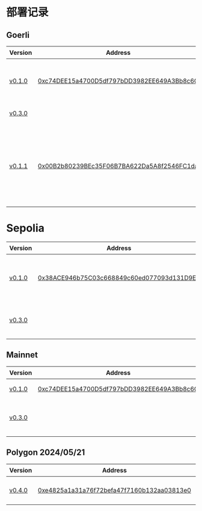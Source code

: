 # 部署记录

## Goerli

| Version | Address | 说明 |
| --- | --- | --- |
| [v0.1.0](Score.abi.v0.1.0.json) | [0xc74DEE15a4700D5df797bDD3982EE649A3Bb8c6C](https://goerli.etherscan.io/address/0xc74dee15a4700d5df797bdd3982ee649a3bb8c6c) | 初始测试。于2023.5.24日升级到V3. |
| [v0.3.0](Score.abi.v0.3.0.json) | | 升级批量Mint接口 |
| | | |
| [v0.1.1](Score.abi.v0.1.0.json) | [0x00B2b80239BEc35F06B7BA622Da5A8f2546FC1da](https://goerli.etherscan.io/address/0x00B2b80239BEc35F06B7BA622Da5A8f2546FC1da) | 为了使用HardHat 在 Etherscan `verify`，重新部署。（源码、ABI均没有变化）|

# Sepolia
| Version | Address | 说明 |
| --- | --- | --- |
| [v0.1.0](Score.abi.v0.1.0.json) | [0x38ACE946b75C03c668849c60ed077093d131D9E2](https://sepolia.etherscan.io/address/0x38ace946b75c03c668849c60ed077093d131d9e2) | 在新的测试网重新部署 |
| [v0.3.0](Score.abi.v0.3.0.json) | | 升级批量Mint接口 |

## Mainnet

| Version | Address | 说明 |
| --- | --- | --- |
| [v0.1.0](Score.abi.v0.1.0.json) | [0xc74DEE15a4700D5df797bDD3982EE649A3Bb8c6C](https://etherscan.io/address/0xc74dee15a4700d5df797bdd3982ee649a3bb8c6c) | 正式部署  |
| [v0.3.0](Score.abi.v0.3.0.json) | | 升级批量Mint接口 |

## Polygon 2024/05/21

| Version                         | Address                                                                                                                | 说明                          |
|---------------------------------|------------------------------------------------------------------------------------------------------------------------|-----------------------------|
| [v0.4.0](Score.abi.v0.4.0.json) | [0xe4825a1a31a76f72befa47f7160b132aa03813e0](https://polygonscan.com/token/0xe4825a1a31a76f72befa47f7160b132aa03813e0) | 新增 'TRANSFERR_ROLE' 角色；正式部署 |
